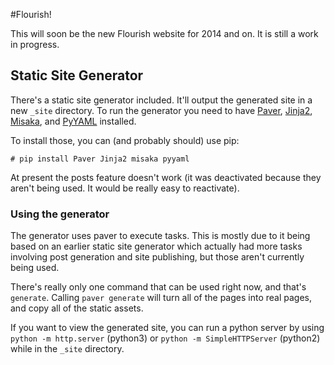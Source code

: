 #Flourish!

This will soon be the new Flourish website for 2014 and on. It is still a work in progress.

## Static Site Generator

There's a static site generator included. It'll output the generated site in a new `_site` directory. To run the generator you need to have [Paver](http://paver.github.io/paver/), [Jinja2](http://jinja.pocoo.org/docs/), [Misaka](http://misaka.61924.nl/), and [PyYAML](http://pyyaml.org/) installed.

To install those, you can (and probably should) use pip:

``` shell
# pip install Paver Jinja2 misaka pyyaml
``` 

At present the posts feature doesn't work (it was deactivated because they aren't being used. It would be really easy to reactivate).

### Using the generator

The generator uses paver to execute tasks. This is mostly due to it being based on an earlier static site generator which actually had more tasks involving post generation and site publishing, but those aren't currently being used.

There's really only one command that can be used right now, and that's `generate`. Calling `paver generate` will turn all of the pages into real pages, and copy all of the static assets. 

If you want to view the generated site, you can run a python server by using `python -m http.server` (python3) or `python -m SimpleHTTPServer` (python2) while in the `_site` directory.